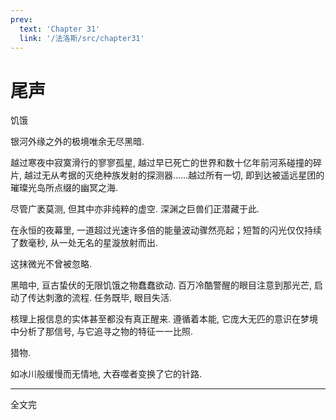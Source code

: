 ```yaml
---
prev:
  text: 'Chapter 31'
  link: '/法洛斯/src/chapter31'
---
```


# 尾声

饥饿

银河外缘之外的极境唯余无尽黑暗.

越过寒夜中寂寞滑行的寥寥孤星, 越过早已死亡的世界和数十亿年前河系碰撞的碎片, 越过无从考据的灭绝种族发射的探测器……越过所有一切, 即到达被遥远星团的璀璨光岛所点缀的幽冥之海.

尽管广袤莫测, 但其中亦非纯粹的虚空. 深渊之巨兽们正潜藏于此.

在永恒的夜幕里, 一道超过光速许多倍的能量波动骤然亮起；短暂的闪光仅仅持续了数毫秒, 从一处无名的星漩放射而出.

这抹微光不曾被忽略.

黑暗中, 亘古蛰伏的无限饥饿之物蠢蠢欲动. 百万冷酷警醒的眼目注意到那光芒, 启动了传达刺激的流程. 任务既毕, 眼目失活.

核理上报信息的实体甚至都没有真正醒来. 遵循着本能, 它庞大无匹的意识在梦境中分析了那信号, 与它追寻之物的特征一一比照.

猎物.

如冰川般缓慢而无情地, 大吞噬者变换了它的针路.

--------

全文完
